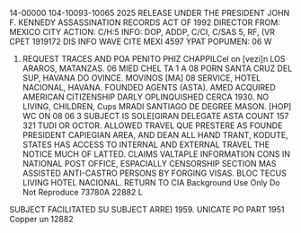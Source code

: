 14-00000
104-10093-10065
2025 RELEASE UNDER THE PRESIDENT JOHN F. KENNEDY ASSASSINATION RECORDS ACT OF 1992
DIRECTOR
FROM: MEXICO CITY
ACTION: C/H:5
INFO: DOP, ADDP, C/CI, C/SAS 5, RF, (VR
CPET
1919172
DIS INFO WAVE CITE MEXI 4597
YPAT POPUMEN:
06
W
1. REQUEST TRACES AND POA PENITO PHIZ CHAPPILCel on
[vezi]n
LOS ARAROS, MATANZAS.
06
MIED CHEL
TA
1 A
08
PORN SANTA CRUZ DEL SUP, HAVANA DO OVINCE.
MOVINOS [MA]
08
SERVICE, HOTEL NACIONAL, HAVANA. FOUNDED
AGENTS (ASTA).
AMED
ACQUIRED AMERICAN CITIZENSHIP DARLY
OPLINQUISHED CERCA 1930. NO LIVING, CHILDREN,
Cups MRADI SANTIAGO DE
DEGREE MASON.
[HOP] WC ON
08
06
3
SUBJECT IS SOLE[GIRAN DELEGATE ASTA COUNT
157
321 TUDI OR OCTOR. ALLOWED TRAVEL QUE PRESTERE AS FOUNDE
PRESIDENT CAPIEGIAN AREA, AND DEAN ALL HAND TRANT, KODUTE,
STATES HAS ACCESS TO INTERNAL AND EXTERNAL TRAVEL THE
NOTICE MUCH OF LATTED. CLAIMS VALTAPLE INFORMATION CONS
IN NATIONAL POST OFFICE, ESPACIALLY CENSORSHIP SECTION
MAS ASSISTED ANTI-CASTRO PERSONS BY FORGING VISAS.
BLOC TECUS LIVING HOTEL NACIONAL.
RETURN TO CIA
Background Use Only
Do Not Reproduce
73780A
22882 L

SUBJECT FACILITATED SU
SUBJECT ARRE)
1959.
UNICATE
PO PART 1951
Copper un
12882
